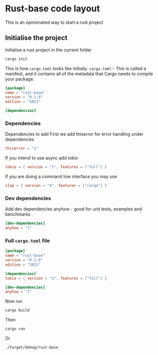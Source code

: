 # Rust-base code layout

This is an opinionated way to start a rust project

## Initialise the project

Initialise a rust project in the current folder

```bash
cargo init
```

This is how `cargo.toml` looks like initially.
`cargo.toml` - This is called a manifest, and it contains all of the metadata that Cargo needs to compile your package.

```toml
[package]
name = "rust-base"
version = "0.1.0"
edition = "2021"

[dependencies]
```

### Dependencies

Dependencies to add
First we add thiserror for error handling under dependencies

```toml
thiserror = "1"
```

If you intend to use async add tokio

```toml
tokio = { version = "1", features = ["full"] }
```

If you are doing a command line interface you may use

```toml
clap = { version = "4", features = ["cargo"] }
```

### Dev dependencies

Add dev dependencies
anyhow - good for unit tests, examples and benchmarks

```toml
[dev-dependencies]
anyhow = "1"
```

### Full `cargo.toml` file

```toml
[package]
name = "rust-base"
version = "0.1.0"
edition = "2021"

[dependencies]
tokio = { version = "1", features = ["full"] }

[dev-dependencies]
anyhow = "1"
```

Now run

```bash
cargo build
```

Then

```bash
cargo run
```

Or

```bash
./target/debug/rust-base
```
